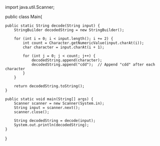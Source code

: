 import java.util.Scanner;

public class Main{

    public static String decode(String input) {
        StringBuilder decodedString = new StringBuilder();
        
        for (int i = 0; i < input.length(); i += 2) {
            int count = Character.getNumericValue(input.charAt(i));
            char character = input.charAt(i + 1);
            
            for (int j = 0; j < count; j++) {
                decodedString.append(character);
                decodedString.append("cdd");  // Append "cdd" after each character
            }
        }
        
        return decodedString.toString();
    }

    public static void main(String[] args) {
        Scanner scanner = new Scanner(System.in);
        String input = scanner.next();
        scanner.close();
        
        String decodedString = decode(input);
        System.out.println(decodedString);
    }
}
